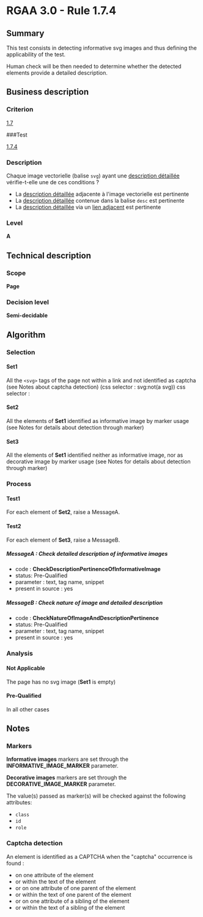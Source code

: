 # RGAA 3.0 -  Rule 1.7.4

## Summary

This test consists in detecting informative svg images and thus defining the applicability of the test.

Human check will be then needed to determine whether the detected elements provide a detailed description.

## Business description

### Criterion

[1.7](http://disic.github.io/rgaa_referentiel_en/RGAA3.0_Criteria_English_version_v1.html#crit-1-7)

###Test

[1.7.4](http://disic.github.io/rgaa_referentiel_en/RGAA3.0_Criteria_English_version_v1.html#test-1-7-4)

### Description

Chaque image vectorielle (balise `svg`) ayant une <a href="http://references.modernisation.gouv.fr/referentiel-technique-0#mDescDetaillee">description d&eacute;taill&eacute;e</a> v&eacute;rifie-t-elle une de ces conditions ? 
 
 *  La <a href="http://references.modernisation.gouv.fr/referentiel-technique-0#mDescDetaillee">description d&eacute;taill&eacute;e</a> adjacente &agrave; l'image vectorielle est pertinente 
 *  La <a href="http://references.modernisation.gouv.fr/referentiel-technique-0#mDescDetaillee">description d&eacute;taill&eacute;e</a> contenue dans la balise `desc` est pertinente 
 *  La <a href="http://references.modernisation.gouv.fr/referentiel-technique-0#mDescDetaillee">description d&eacute;taill&eacute;e</a> via un <a href="http://references.modernisation.gouv.fr/referentiel-technique-0#mLienAdj">lien adjacent</a> est pertinente 

### Level

**A**

## Technical description

### Scope

**Page**

### Decision level

**Semi-decidable**

## Algorithm

### Selection

#### Set1

All the `<svg>` tags of the page not within a link and not identified as captcha (see Notes about captcha detection)  (css selector : svg:not(a svg))
css selector : 
#### Set2

All the elements of **Set1** identified as informative image by marker usage (see Notes for details about detection through marker)

#### Set3

All the elements of **Set1** identified neither as informative image, nor as decorative image by marker usage (see Notes for details about detection through marker)

### Process

#### Test1

For each element of **Set2**, raise a MessageA.

#### Test2

For each element of **Set3**, raise a MessageB.

##### MessageA : Check detailed description of informative images

-    code : **CheckDescriptionPertinenceOfInformativeImage** 
-    status: Pre-Qualified
-    parameter : text, tag name, snippet
-    present in source : yes

##### MessageB : Check nature of image and detailed description 

-    code : **CheckNatureOfImageAndDescriptionPertinence** 
-    status: Pre-Qualified
-    parameter : text, tag name, snippet
-    present in source : yes

### Analysis

#### Not Applicable 

The page has no svg image (**Set1** is empty)

#### Pre-Qualified

In all other cases

## Notes

### Markers 

**Informative images** markers are set through the **INFORMATIVE_IMAGE_MARKER** parameter.

**Decorative images** markers are set through the **DECORATIVE_IMAGE_MARKER** parameter.

The value(s) passed as marker(s) will be checked against the following attributes:

- `class`
- `id`
- `role`

### Captcha detection

An element is identified as a CAPTCHA when the "captcha" occurrence is found :

- on one attribute of the element
- or within the text of the element
- or on one attribute of one parent of the element
- or within the text of one parent of the element
- or on one attribute of a sibling of the element
- or within the text of a sibling of the element

